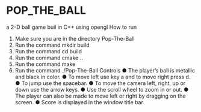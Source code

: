 # POP_THE_BALL
a 2-D ball game buil in C++ using opengl
How to run
1. Make sure you are in the directory Pop-The-Ball
2. Run the command mkdir build
3. Run the command cd build
4. Run the command cmake ..
5. Run the command make
6. Run the command ./Pop-The-Ball
Controls
● The player’s ball is metallic and black in color.
● To move left use key a and to move right press d.
● To jump use the spacebar.
● To move the camera left, right, up or down use the arrow keys.
● Use the scroll wheel to zoom in or out.
● The player can also be made to move left or right by dragging on the screen.
● Score is displayed in the window title bar.
